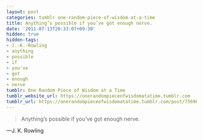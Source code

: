 ```yaml
---
layout: post
categories: tumblr one-random-piece-of-wisdom-at-a-time
title: Anything’s possible if you’ve got enough nerve.
date: '2011-07-13T20:33:07+09:30'
hidden: true
hidden-tags:
- J.-K.-Rowling
- anything
- possible
- if
- you've
- got
- enough
- nerve
tumblr: One Random Piece of Wisdom at a Time
tumblr_website_url: https://onerandompieceofwisdomatatime.tumblr.com
tumblr_url: https://onerandompieceofwisdomatatime.tumblr.com/post/7569690950/anythings-possible-if-youve-got-enough-nerve
---
```

> Anything’s possible if you’ve got enough nerve.

—J. K. Rowling&nbsp;
